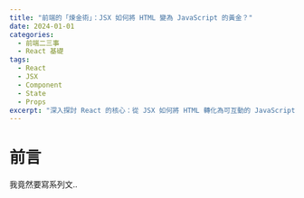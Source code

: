 ```yaml
---
title: "前端的「煉金術」：JSX 如何將 HTML 變為 JavaScript 的黃金？"
date: 2024-01-01
categories:
  - 前端二三事
  - React 基礎
tags:
  - React
  - JSX
  - Component
  - State
  - Props
excerpt: "深入探討 React 的核心：從 JSX 如何將 HTML 轉化為可互動的 JavaScript 元素，到元件如何利用狀態 (State) 來管理自身數據。"
---
```


# 前言 

我竟然要寫系列文..
